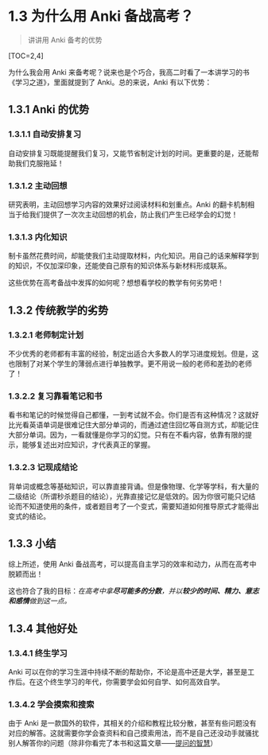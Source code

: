 # 1.3 为什么用 Anki 备战高考？

> 讲讲用 Anki 备考的优势

\[TOC=2,4\]

为什么我会用 Anki 来备考呢？说来也是个巧合，我高二时看了一本讲学习的书《学习之道》，里面就提到了 Anki。总的来说，Anki 有以下优势：

## 1.3.1 Anki 的优势

### 1.3.1.1 自动安排复习

自动安排复习既能提醒我们复习，又能节省制定计划的时间。更重要的是，还能帮助我们克服拖延！

### 1.3.1.2 主动回想

研究表明，主动回想学习内容的效果好过阅读材料和划重点。Anki 的翻卡机制相当于给我们提供了一次次主动回想的机会，防止我们产生已经学会的幻觉！

### 1.3.1.3 内化知识

制卡虽然花费时间，却能使我们主动提取材料，内化知识。用自己的话来解释学到的知识，不仅加深印象，还能使自己原有的知识体系与新材料形成联系。

这些优势在高考备战中发挥的如何呢？想想看学校的教学有何劣势吧！

## 1.3.2 传统教学的劣势

### 1.3.2.1 老师制定计划

不少优秀的老师都有丰富的经验，制定出适合大多数人的学习进度规划。但是，这也限制了对某个学生的薄弱点进行单独教学。更不用说一般的老师和差劲的老师了！

### 1.3.2.2 复习靠看笔记和书

看书和笔记的时候觉得自己都懂，一到考试就不会。你们是否有这种情况？这就好比光看英语单词是很难记住大部分单词的，而通过遮住回忆等自测方式，却能记住大部分单词。因为，一看就懂是你学习的幻觉。只有在不看内容，依靠有限的提示，能够复述出对应知识，才代表真正的掌握。

### 1.3.2.3 记现成结论

背单词或概念等基础知识，可以靠直接背诵。但是像物理、化学等学科，有大量的二级结论（所谓秒杀题目的结论），光靠直接记忆是低效的。因为你很可能只记结论而不知道使用的条件，或者题目考了一个变式，需要知道如何推导原式才能得出变式的结论。

## 1.3.3 小结

综上所述，使用 Anki 备战高考，可以提高自主学习的效率和动力，从而在高考中脱颖而出！

这也符合了我的目标：_在高考中拿**尽可能多的分数**，并以**较少的时间、精力、意志和感情**做到这一点。_

## 1.3.4 其他好处

### 1.3.4.1 终生学习

Anki 可以在你的学习生涯中持续不断的帮助你，不论是高中还是大学，甚至是工作后。在这个终生学习的年代，你需要学会如何自学、如何高效自学。

### 1.3.4.2 学会摸索和搜索

由于 Anki 是一款国外的软件，其相关的介绍和教程比较分散，甚至有些问题没有对应的解答。这就需要你学会查资料和自己摸索用法，而不是自己还没动手就骚扰别人解答你的问题（除非你看完了本书和这篇文章——[提问的智慧](https://github.com/tvvocold/How-To-Ask-Questions-The-Smart-Way)）

